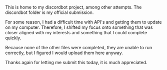 This is home to my discordbot project, among other attempts. The discordbot folder is my official submission.

For some reason, I had a difficult time with API's and getting them to update on my computer. Therefore, I shifted my focus onto something that was closer aligned with my interests and something that I could complete quickly.

Because none of the other files were completed, they are unable to run correctly, but I figured I would upload them here anyway.

Thanks again for letting me submit this today, it is much appreciated.
